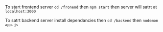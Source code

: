 To start frontend server `cd /fronend` then `npm start` then server will satrt at `localhost:3000`

To satrt backend server install dependancies then `cd /backend` then `nodemon app.js`
